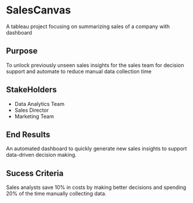 # SalesCanvas
A tableau project focusing on summarizing sales of a company with dashboard

## Purpose
To unlock previously unseen sales insights for the sales team for decision support and automate to reduce manual data collection time

## StakeHolders
+ Data Analytics Team
+ Sales Director
+ Marketing Team

## End Results
An automated dashboard to quickly generate new sales insights to support data-driven decision making.

## Sucess Criteria
Sales analysts save 10% in costs by making better decisions and spending 20% ​​of the time manually collecting data.

